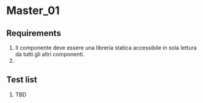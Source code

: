 # Master\_01

## Requirements

1. Il componente deve essere una libreria statica accessibile in sola lettura da tutti gli altri componenti.
2.

## Test list

1. TBD
